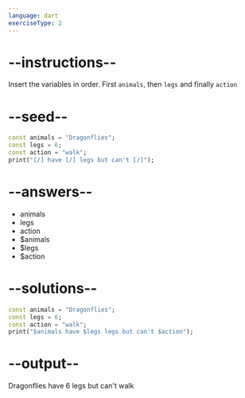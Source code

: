 ```yaml
---
language: dart
exerciseType: 2
---
```


# --instructions--

Insert the variables in order.
First `animals`, then `legs` and finally `action`

# --seed--

```dart
const animals = "Dragonflies";
const legs = 6;
const action = "walk";
print("[/] have [/] legs but can't [/]");
```

# --answers--

- animals
- legs
- action
- $animals
- $legs
- $action

# --solutions--

```dart
const animals = "Dragonflies";
const legs = 6;
const action = "walk";
print("$animals have $legs legs but can't $action");
```

# --output--

Dragonflies have 6 legs but can't walk
